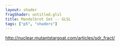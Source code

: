 ```yaml
---
layout: shader
fragShader: untitled.glsl
title: Mandelbrot Set -- GLSL
tags: ["p5", "shaders"]    
---
```


<http://nuclear.mutantstargoat.com/articles/sdr_fract/>

